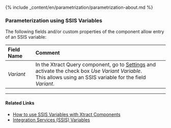 
{% include _content/en/parametrization/parametrization-about.md  %}

### Parameterization using SSIS Variables
The following fields and/or custom properties of the component allow entry of an SSIS variable:

|Field Name|Comment|
|:----|:----|
| *Variant* | In the Xtract Query component, go to [Settings](./settings) and activate the check box *Use Variant Variable*. <br>This allows using an SSIS variable for the field *Variant*. |

****
#### Related Links
- [How to use SSIS Variables with Xtract Components](../parameterization/parameterization-var) 
- [Integration Services (SSIS) Variables](https://docs.microsoft.com/en-us/sql/integration-services/integration-services-ssis-variables?view=sql-server-ver15)
